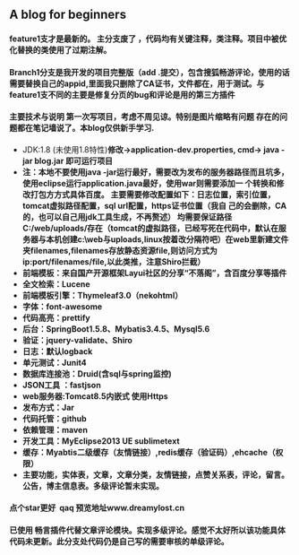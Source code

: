 ## A blog for beginners
#### feature1支才是最新的。 主分支废了 ，代码均有关键注释，类注释。项目中被优化替换的类使用了过期注解。
#### Branch1分支是我开发的项目完整版（add .提交），包含搜狐畅游评论，使用的话需要替换自己的appid,里面我只删除了CA证书，文件都在，用于测试。与feature1支不同的主要是修复分页的bug和评论是用的第三方插件
#### 主要技术与说明  第一次写项目，考虑不周见谅。特别是图片缩略有问题  存在的问题都在笔记墙说了。本blog仅供新手学习.
*  JDK:1.8 (未使用1.8特性)<strong>修改->application-dev.properties, cmd-> java -jar blog.jar 即可运行项目 
*  注：本地不要使用java -jar运行最好，需要改为发布的服务器路径而且坑多，使用eclipse运行application.java最好，使用war则需要添加一 个转换和修改打包方方式具体百度。 主要需要修改配置如下：日志位置，索引位置，tomcat虚拟路径配置，sql url配置，https证书位置（我自 己的会删除，CA的，也可以自己用jdk工具生成，不再赘述） 均需要保证路径C:/web/uploads/存在（tomcat的虚拟路径，已经写死在代码中，默认在服务器与本机创建c:\web与uploads,linux按着改分隔符吧）在web里新建文件夹filenames,filenames存放静态资源file,则访问方式为ip:port/filenames/file,以此类推，注意Shiro拦截）
*  前端模板：来自国产开源框架Layui社区的分享“不落阁”，含百度分享等插件
*  全文检索：Lucene
*  前端模板引擎：Thymeleaf3.0（nekohtml）
*  字体：font-awesome
*  代码高亮：prettify
*  后台：SpringBoot1.5.8、Mybatis3.4.5、Mysql5.6
*  验证：jquery-validate、Shiro
*  日志：默认logback
*  单元测试：Junit4
*  数据库连接池：Druid(含sql与spring监控)
*  JSON工具 ：fastjson
*  web服务器:Tomcat8.5内嵌式 使用Https
*  发布方式：Jar
*  代码托管：github
*  依赖管理：maven
*  开发工具：MyEclipse2013 UE sublimetext
*  缓存：Myabtis二级缓存（友情链接）,redis缓存（验证码）,ehcache（权限）
*  主要功能，实体表，文章，文章分类，友情链接，点赞关系表，评论，留言。公告，博主信息表。多级评论暂未实现。
 
#### 点个star更好  qaq 预览地址www.dreamylost.cn
#### 已使用 畅言插件代替文章评论模块。实现多级评论。感觉不太好所以该功能具体代码未更新。此分支处代码仍是自己写的需要审核的单级评论。
